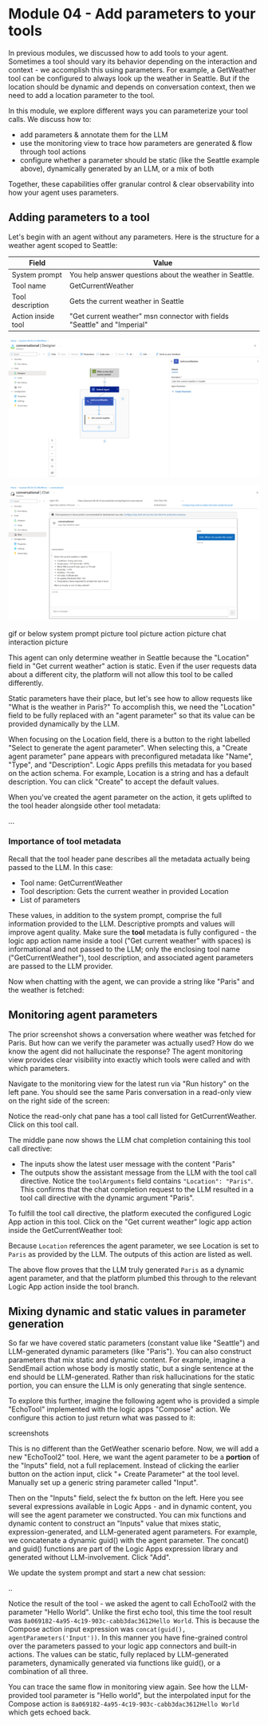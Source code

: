 # Module 04 - Add parameters to your tools

In previous modules, we discussed how to add tools to your agent. Sometimes a tool should vary its behavior depending on the interaction and context - we accomplish this using parameters. For example, a GetWeather tool can be configured to always look up the weather in Seattle. But if the location should be dynamic and depends on conversation context, then we need to add a location parameter to the tool.

In this module, we explore different ways you can parameterize your tool calls. We discuss how to:
- add parameters & annotate them for the LLM
- use the monitoring view to trace how parameters are generated & flow through tool actions
- configure whether a parameter should be static (like the Seattle example above), dynamically generated by an LLM, or a mix of both

Together, these capabilities offer granular control & clear observability into how your agent uses parameters.

## Adding parameters to a tool

Let's begin with an agent without any parameters. Here is the structure for a weather agent scoped to Seattle:

| Field | Value |
|---------|-----|
| System prompt | You help answer questions about the weather in Seattle. |
| Tool name | GetCurrentWeather |
| Tool description | Gets the current weather in Seattle |
| Action inside tool | "Get current weather" msn connector with fields "Seattle" and "Imperial"

![Agent that can get the weather in Seattle](media/04-add-parameters-to-tools/seattle-agent-structure.png)

![Chat interaction with this sample agent](media/04-add-parameters-to-tools/seattle-agent-interaction.png)


gif or below
system prompt picture
tool picture
action picture
chat interaction picture

This agent can only determine weather in Seattle because the "Location" field in "Get current weather" action is static. Even if the user requests data about a different city, the platform will not allow this tool to be called differently.

Static parameters have their place, but let's see how to allow requests like "What is the weather in Paris?" To accomplish this, we need the "Location" field to be fully replaced with an "agent parameter" so that its value can be provided dynamically by the LLM.

When focusing on the Location field, there is a button to the right labelled "Select to generate the agent parameter". When selecting this, a "Create agent parameter" pane appears with preconfigured metadata like "Name", "Type", and "Description". Logic Apps prefills this metadata for you based on the action schema. For example, Location is a string and has a default description. You can click "Create" to accept the default values.

When you've created the agent parameter on the action, it gets uplifted to the tool header alongside other tool metadata:

...

### Importance of tool metadata

Recall that the tool header pane describes all the metadata actually being passed to the LLM. In this case:
- Tool name: GetCurrentWeather
- Tool description: Gets the current weather in provided Location
- List of parameters

These values, in addition to the system prompt, comprise the full information provided to the LLM. Descriptive prompts and values will improve agent quality. Make sure the **tool** metadata is fully configured - the logic app action name inside a tool ("Get current weather" with spaces) is informational and not passed to the LLM; only the enclosing tool name ("GetCurrentWeather"), tool description, and associated agent parameters are passed to the LLM provider.

Now when chatting with the agent, we can provide a string like "Paris" and the weather is fetched:

## Monitoring agent parameters

The prior screenshot shows a conversation where weather was fetched for Paris. But how can we verify the parameter was actually used? How do we know the agent did not hallucinate the response? The agent monitoring view provides clear visibility into exactly which tools were called and with which parameters.

Navigate to the monitoring view for the latest run via "Run history" on the left pane. You should see the same Paris conversation in a read-only view on the right side of the screen:

Notice the read-only chat pane has a tool call listed for GetCurrentWeather. Click on this tool call.

The middle pane now shows the LLM chat completion containing this tool call directive:
- The inputs show the latest user message with the content "Paris"
- The outputs show the assistant message from the LLM with the tool call directive. Notice the `toolArguments` field contains `"Location": "Paris"`. This confirms that the chat completion request to the LLM resulted in a tool call directive with the dynamic argument "Paris".

To fulfill the tool call directive, the platform executed the configured Logic App action in this tool. Click on the "Get current weather" logic app action inside the GetCurrentWeather tool:

Because `Location` references the agent parameter, we see Location is set to `Paris` as provided by the LLM. The outputs of this action are listed as well.

The above flow proves that the LLM truly generated `Paris` as a dynamic agent parameter, and that the platform plumbed this through to the relevant Logic App action inside the tool branch.

## Mixing dynamic and static values in parameter generation

So far we have covered static parameters (constant value like "Seattle") and LLM-generated dynamic parameters (like "Paris"). You can also construct parameters that mix static and dynamic content. For example, imagine a SendEmail action whose body is mostly static, but a single sentence at the end should be LLM-generated. Rather than risk hallucinations for the static portion, you can ensure the LLM is only generating that single sentence.

To explore this further, imagine the following agent who is provided a simple "EchoTool" implemented with the logic apps "Compose" action. We configure this action to just return what was passed to it:

screenshots

This is no different than the GetWeather scenario before. Now, we will add a new "EchoTool2" tool. Here, we want the agent parameter to be a **portion** of the "Inputs" field, not a full replacement. Instead of clicking the earlier button on the action input, click "+ Create Parameter" at the tool level. Manually set up a generic string parameter called "Input".

Then on the "Inputs" field, select the fx button on the left. Here you see several expressions available in Logic Apps - and in dynamic content, you will see the agent parameter we constructed. You can mix functions and dynamic content to construct an "Inputs" value that mixes static, expression-generated, and LLM-generated agent parameters. For example, we concatenate a dynamic guid() with the agent parameter. The concat() and guid() functions are part of the Logic Apps expression library and generated without LLM-involvement. Click "Add".

We update the system prompt and start a new chat session:

..

Notice the result of the tool - we asked the agent to call EchoTool2 with the parameter "Hello World". Unlike the first echo tool, this time the tool result was `8a069182-4a95-4c19-903c-cabb3dac3612Hello World`. This is because the Compose action input expression was `concat(guid(), agentParameters('Input'))`. In this manner you have fine-grained control over the parameters passed to your logic app connectors and built-in actions. The values can be static, fully replaced by LLM-generated parameters, dynamically generated via functions like guid(), or a combination of all three.

You can trace the same flow in monitoring view again. See how the LLM-provided tool parameter is "Hello world", but the interpolated input for the Compose action is `8a069182-4a95-4c19-903c-cabb3dac3612Hello World` which gets echoed back.
